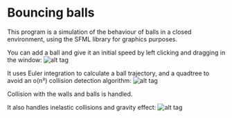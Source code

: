 # Bouncing balls
This program is a simulation of the behaviour of balls in a closed environment, using the SFML library for graphics purposes.

You can add a ball and give it an initial speed by left clicking and dragging in the window:
![alt tag](http://i.imgur.com/9kmdTgH.gif)

It uses Euler integration to calculate a ball trajectory, and a quadtree to avoid an o(n²) collision detection algorithm:
![alt tag](http://i.imgur.com/BrVDwzU.gif)

Collision with the walls and balls is handled.

It also handles inelastic collisions and gravity effect:
![alt tag](http://i.imgur.com/F73cq2J.gif)

